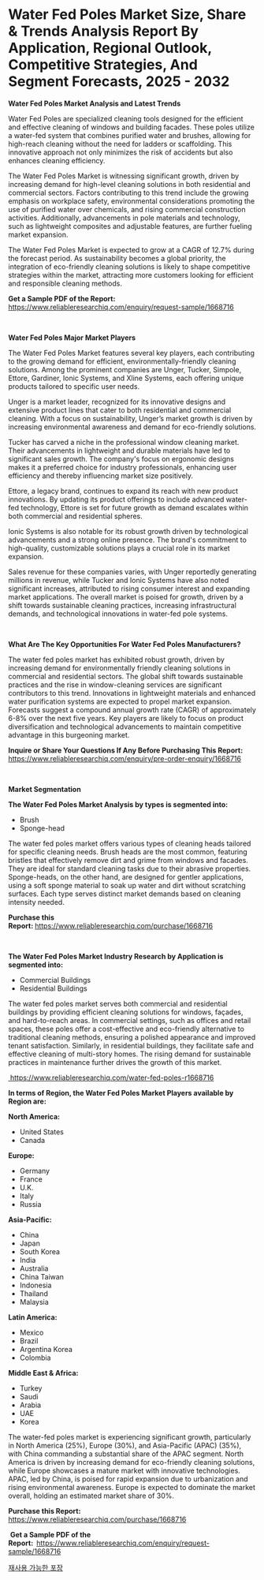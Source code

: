 <p><h1>Water Fed Poles Market Size, Share & Trends Analysis Report By Application, Regional Outlook, Competitive Strategies, And Segment Forecasts, 2025 - 2032</h1></p><p><strong>Water Fed Poles Market Analysis and Latest Trends</strong></p>
<p><p>Water Fed Poles are specialized cleaning tools designed for the efficient and effective cleaning of windows and building facades. These poles utilize a water-fed system that combines purified water and brushes, allowing for high-reach cleaning without the need for ladders or scaffolding. This innovative approach not only minimizes the risk of accidents but also enhances cleaning efficiency.</p><p>The Water Fed Poles Market is witnessing significant growth, driven by increasing demand for high-level cleaning solutions in both residential and commercial sectors. Factors contributing to this trend include the growing emphasis on workplace safety, environmental considerations promoting the use of purified water over chemicals, and rising commercial construction activities. Additionally, advancements in pole materials and technology, such as lightweight composites and adjustable features, are further fueling market expansion.</p><p>The Water Fed Poles Market is expected to grow at a CAGR of 12.7% during the forecast period. As sustainability becomes a global priority, the integration of eco-friendly cleaning solutions is likely to shape competitive strategies within the market, attracting more customers looking for efficient and responsible cleaning methods.</p></p>
<p><strong>Get a Sample PDF of the Report:&nbsp;</strong> <a href="https://www.reliableresearchiq.com/enquiry/request-sample/1668716?utm_campaign=99&utm_medium=2&utm_source=Github&utm_content=ia&utm_term=07022025&utm_id=water-fed-poles">https://www.reliableresearchiq.com/enquiry/request-sample/1668716</a></p>
<p>&nbsp;</p>
<p><strong>Water Fed Poles Major Market Players</strong></p>
<p><p>The Water Fed Poles Market features several key players, each contributing to the growing demand for efficient, environmentally-friendly cleaning solutions. Among the prominent companies are Unger, Tucker, Simpole, Ettore, Gardiner, Ionic Systems, and Xline Systems, each offering unique products tailored to specific user needs.</p><p>Unger is a market leader, recognized for its innovative designs and extensive product lines that cater to both residential and commercial cleaning. With a focus on sustainability, Unger’s market growth is driven by increasing environmental awareness and demand for eco-friendly solutions.</p><p>Tucker has carved a niche in the professional window cleaning market. Their advancements in lightweight and durable materials have led to significant sales growth. The company's focus on ergonomic designs makes it a preferred choice for industry professionals, enhancing user efficiency and thereby influencing market size positively.</p><p>Ettore, a legacy brand, continues to expand its reach with new product innovations. By updating its product offerings to include advanced water-fed technology, Ettore is set for future growth as demand escalates within both commercial and residential spheres.</p><p>Ionic Systems is also notable for its robust growth driven by technological advancements and a strong online presence. The brand's commitment to high-quality, customizable solutions plays a crucial role in its market expansion.</p><p>Sales revenue for these companies varies, with Unger reportedly generating millions in revenue, while Tucker and Ionic Systems have also noted significant increases, attributed to rising consumer interest and expanding market applications. The overall market is poised for growth, driven by a shift towards sustainable cleaning practices, increasing infrastructural demands, and technological innovations in water-fed pole systems.</p></p>
<p>&nbsp;</p>
<p><strong>What Are The Key Opportunities For Water Fed Poles Manufacturers?</strong></p>
<p><p>The water fed poles market has exhibited robust growth, driven by increasing demand for environmentally friendly cleaning solutions in commercial and residential sectors. The global shift towards sustainable practices and the rise in window-cleaning services are significant contributors to this trend. Innovations in lightweight materials and enhanced water purification systems are expected to propel market expansion. Forecasts suggest a compound annual growth rate (CAGR) of approximately 6-8% over the next five years. Key players are likely to focus on product diversification and technological advancements to maintain competitive advantage in this burgeoning market.</p></p>
<p><strong>Inquire or Share Your Questions If Any Before Purchasing This Report:</strong> <a href="https://www.reliableresearchiq.com/enquiry/pre-order-enquiry/1668716?utm_campaign=99&utm_medium=2&utm_source=Github&utm_content=ia&utm_term=07022025&utm_id=water-fed-poles">https://www.reliableresearchiq.com/enquiry/pre-order-enquiry/1668716</a></p>
<p>&nbsp;</p>
<p><strong>Market Segmentation</strong></p>
<p><strong>The Water Fed Poles Market Analysis by types is segmented into:</strong></p>
<p><ul><li>Brush</li><li>Sponge-head</li></ul></p>
<p><p>The water fed poles market offers various types of cleaning heads tailored for specific cleaning needs. Brush heads are the most common, featuring bristles that effectively remove dirt and grime from windows and facades. They are ideal for standard cleaning tasks due to their abrasive properties. Sponge-heads, on the other hand, are designed for gentler applications, using a soft sponge material to soak up water and dirt without scratching surfaces. Each type serves distinct market demands based on cleaning intensity needed.</p></p>
<p><strong>Purchase this Report:&nbsp;</strong><a href="https://www.reliableresearchiq.com/purchase/1668716?utm_campaign=99&utm_medium=2&utm_source=Github&utm_content=ia&utm_term=07022025&utm_id=water-fed-poles">https://www.reliableresearchiq.com/purchase/1668716</a></p>
<p>&nbsp;</p>
<p><strong>The Water Fed Poles Market Industry Research by Application is segmented into:</strong></p>
<p><ul><li>Commercial Buildings</li><li>Residential Buildings</li></ul></p>
<p><p>The water fed poles market serves both commercial and residential buildings by providing efficient cleaning solutions for windows, façades, and hard-to-reach areas. In commercial settings, such as offices and retail spaces, these poles offer a cost-effective and eco-friendly alternative to traditional cleaning methods, ensuring a polished appearance and improved tenant satisfaction. Similarly, in residential buildings, they facilitate safe and effective cleaning of multi-story homes. The rising demand for sustainable practices in maintenance further drives the growth of this market.</p></p>
<p><a href="https://www.reliableresearchiq.com/water-fed-poles-r1668716?utm_campaign=99&utm_medium=2&utm_source=Github&utm_content=ia&utm_term=07022025&utm_id=water-fed-poles">&nbsp;https://www.reliableresearchiq.com/water-fed-poles-r1668716</a></p>
<p><strong>In terms of Region, the Water Fed Poles Market Players available by Region are:</strong></p>
<p>
    <p> <strong> North America: </strong>
        <ul>
            <li>United States</li>
            <li>Canada</li>
        </ul>
        </p> 
    <p> <strong> Europe: </strong>
        <ul>
            <li>Germany</li>
            <li>France</li>
            <li>U.K.</li>
            <li>Italy</li>
            <li>Russia</li>
        </ul>
        </p> 
    <p> <strong> Asia-Pacific: </strong>
        <ul>
            <li>China</li>
            <li>Japan</li>
            <li>South Korea</li>
            <li>India</li>
            <li>Australia</li>
            <li>China Taiwan</li>
            <li>Indonesia</li>
            <li>Thailand</li>
            <li>Malaysia</li>
        </ul>
        </p> 
    <p> <strong> Latin America: </strong>
        <ul>
            <li>Mexico</li>
            <li>Brazil</li>
            <li>Argentina Korea</li>
            <li>Colombia</li>
        </ul>
        </p> 
    <p> <strong> Middle East & Africa: </strong>
        <ul>
            <li>Turkey</li>
            <li>Saudi</li>
            <li>Arabia</li>
            <li>UAE</li>
            <li>Korea</li>
        </ul>
    </p>
    </p>
<p><p>The water-fed poles market is experiencing significant growth, particularly in North America (25%), Europe (30%), and Asia-Pacific (APAC) (35%), with China commanding a substantial share of the APAC segment. North America is driven by increasing demand for eco-friendly cleaning solutions, while Europe showcases a mature market with innovative technologies. APAC, led by China, is poised for rapid expansion due to urbanization and rising environmental awareness. Europe is expected to dominate the market overall, holding an estimated market share of 30%.</p></p>
<p><strong>Purchase this Report: </strong><a href="https://www.reliableresearchiq.com/purchase/1668716?utm_campaign=99&utm_medium=2&utm_source=Github&utm_content=ia&utm_term=07022025&utm_id=water-fed-poles">https://www.reliableresearchiq.com/purchase/1668716</a></p>
<p>&nbsp;<strong>Get a Sample PDF of the Report:&nbsp;&nbsp;</strong><a href="https://www.reliableresearchiq.com/enquiry/request-sample/1668716?utm_campaign=99&utm_medium=2&utm_source=Github&utm_content=ia&utm_term=07022025&utm_id=water-fed-poles">https://www.reliableresearchiq.com/enquiry/request-sample/1668716</a></p>
<p><strong></strong></p>
<p><p><a href="https://github.com/sougarounis/Market-Research-Report-List-7/blob/main/850439535695.md?utm_campaign=99&utm_medium=2&utm_source=Github&utm_content=ia&utm_term=07022025&utm_id=water-fed-poles">재사용 가능한 포장</a></p></p>